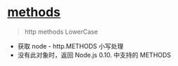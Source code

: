 # [methods](https://github.com/jshttp/methods/blob/master/index.js)
> http methods LowerCase

- 获取 node - http.METHODS 小写处理
- 没有此对象时，返回 Node.js 0.10. 中支持的 METHODS
